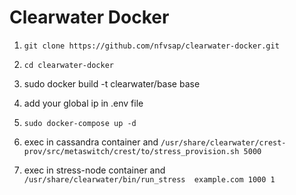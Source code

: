 
# Clearwater Docker

1) `git clone https://github.com/nfvsap/clearwater-docker.git`

2) `cd clearwater-docker`

3) sudo docker build -t clearwater/base base

4) add your global ip in .env file

5) `sudo docker-compose up -d`

6) exec in cassandra container and 
`/usr/share/clearwater/crest-prov/src/metaswitch/crest/to/stress_provision.sh 5000`

7) exec in stress-node container and
`/usr/share/clearwater/bin/run_stress  example.com 1000 1`
